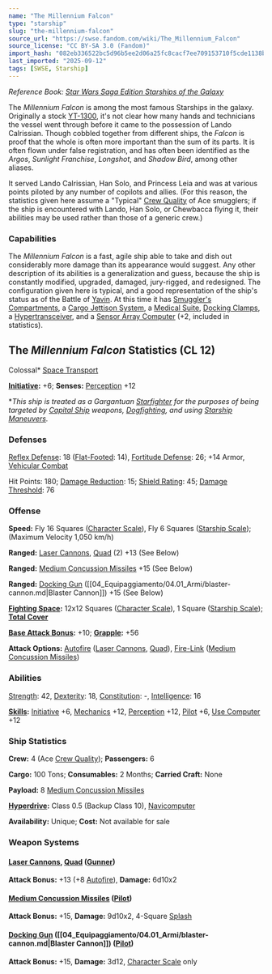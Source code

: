 ```yaml
---
name: "The Millennium Falcon"
type: "starship"
slug: "the-millennium-falcon"
source_url: "https://swse.fandom.com/wiki/The_Millennium_Falcon"
source_license: "CC BY-SA 3.0 (Fandom)"
import_hash: "082eb336522bc5d96b5ee2d06a25fc8cacf7ee709153710f5cde1138ba411666"
last_imported: "2025-09-12"
tags: [SWSE, Starship]
---
```

*Reference Book: [Star Wars Saga Edition Starships of the Galaxy](https://swse.fandom.com/wiki/Star_Wars_Saga_Edition_Starships_of_the_Galaxy)*

The *Millennium Falcon* is among the most famous Starships in the galaxy. Originally a stock [YT-1300](https://swse.fandom.com/wiki/YT-1300), it's not clear how many hands and technicians the vessel went through before it came to the possession of Lando Calrissian. Though cobbled together from different ships, the *Falcon* is proof that the whole is often more important than the sum of its parts. It is often flown under false registration, and has often been identified as the *Argos*, *Sunlight Franchise*, *Longshot*, and *Shadow Bird*, among other aliases.

It served Lando Calrissian, Han Solo, and Princess Leia and was at various points piloted by any number of copilots and allies. (For this reason, the statistics given here assume a "Typical" [Crew Quality](https://swse.fandom.com/wiki/Crew_Quality) of Ace smugglers; if the ship is encountered with Lando, Han Solo, or Chewbacca flying it, their abilities may be used rather than those of a generic crew.)

### Capabilities
The *Millennium Falcon* is a fast, agile ship able to take and dish out considerably more damage than its appearance would suggest. Any other description of its abilities is a generalization and guess, because the ship is constantly modified, upgraded, damaged, jury-rigged, and redesigned. The configuration given here is typical, and a good representation of the ship's status as of the Battle of [Yavin](https://swse.fandom.com/wiki/Yavin). At this time it has [Smuggler's Compartments](https://swse.fandom.com/wiki/Smuggler's_Compartments), a [Cargo Jettison System](https://swse.fandom.com/wiki/Cargo_Jettison_System), a [Medical Suite](https://swse.fandom.com/wiki/Medical_Suite), [Docking Clamps](https://swse.fandom.com/wiki/Docking_Clamps), a [Hypertransceiver](https://swse.fandom.com/wiki/Hypertransceiver), and a [Sensor Array Computer](https://swse.fandom.com/wiki/Sensor_Array_Computer) (+2, included in statistics).

## The *Millennium Falcon* Statistics (CL 12)
Colossal* [Space Transport](https://swse.fandom.com/wiki/Space_Transport)

**[Initiative](https://swse.fandom.com/wiki/Initiative):** +6; **Senses:** [Perception](https://swse.fandom.com/wiki/Perception) +12

**This ship is treated as a Gargantuan [Starfighter](https://swse.fandom.com/wiki/Starfighter) for the purposes of being targeted by [Capital Ship](https://swse.fandom.com/wiki/Capital_Ship) weapons, [Dogfighting](https://swse.fandom.com/wiki/Dogfighting), and using [Starship Maneuvers](https://swse.fandom.com/wiki/Starship_Maneuvers).*
### Defenses
[Reflex Defense](https://swse.fandom.com/wiki/Reflex_Defense_(Vehicles)): 18 ([Flat-Footed](https://swse.fandom.com/wiki/Flat-Footed): 14), [Fortitude Defense](https://swse.fandom.com/wiki/Fortitude_Defense_(Vehicles)): 26; +14 Armor, [Vehicular Combat](https://swse.fandom.com/wiki/Vehicular_Combat)

Hit Points: 180; [Damage Reduction](https://swse.fandom.com/wiki/Damage_Reduction): 15; [Shield Rating](https://swse.fandom.com/wiki/Shield_Rating): 45; [Damage Threshold](https://swse.fandom.com/wiki/Damage_Threshold_(Vehicles)): 76
### Offense
**Speed:** Fly 16 Squares ([Character Scale](https://swse.fandom.com/wiki/Character_Scale)), Fly 6 Squares ([Starship Scale](https://swse.fandom.com/wiki/Starship_Scale)); (Maximum Velocity 1,050 km/h)

**Ranged:** [Laser Cannons](https://swse.fandom.com/wiki/Laser_Cannons), [Quad](https://swse.fandom.com/wiki/Quad) (2) +13 (See Below)

**Ranged:** [Medium Concussion Missiles](https://swse.fandom.com/wiki/Medium_Concussion_Missiles) +15 (See Below)

**Ranged:** [Docking Gun](https://swse.fandom.com/wiki/Docking_Gun) ([[04_Equipaggiamento/04.01_Armi/blaster-cannon.md|Blaster Cannon]]) +15 (See Below)

**[Fighting Space](https://swse.fandom.com/wiki/Fighting_Space):** 12x12 Squares ([Character Scale](https://swse.fandom.com/wiki/Character_Scale)), 1 Square ([Starship Scale](https://swse.fandom.com/wiki/Starship_Scale)); **[Total Cover](https://swse.fandom.com/wiki/Total_Cover)**

**[Base Attack Bonus](https://swse.fandom.com/wiki/Base_Attack_Bonus):** +10; **[Grapple](https://swse.fandom.com/wiki/Grapple):** +56

**Attack Options:** [Autofire](https://swse.fandom.com/wiki/Autofire_(Vehicle_Combat)) ([Laser Cannons](https://swse.fandom.com/wiki/Laser_Cannons), [Quad](https://swse.fandom.com/wiki/Quad)), [Fire-Link](https://swse.fandom.com/wiki/Fire-Link) ([Medium Concussion Missiles](https://swse.fandom.com/wiki/Medium_Concussion_Missiles))
### Abilities
[Strength](https://swse.fandom.com/wiki/Strength): 42, [Dexterity](https://swse.fandom.com/wiki/Dexterity): 18, [Constitution](https://swse.fandom.com/wiki/Constitution): -, [Intelligence](https://swse.fandom.com/wiki/Intelligence): 16

**[Skills](https://swse.fandom.com/wiki/Skills):** [Initiative](https://swse.fandom.com/wiki/Initiative) +6, [Mechanics](https://swse.fandom.com/wiki/Mechanics) +12, [Perception](https://swse.fandom.com/wiki/Perception) +12, [Pilot](https://swse.fandom.com/wiki/Pilot) +6, [Use Computer](https://swse.fandom.com/wiki/Use_Computer) +12
### Ship Statistics
**Crew:** 4 (Ace [Crew Quality](https://swse.fandom.com/wiki/Crew_Quality)); **Passengers:** 6

**Cargo:** 100 Tons; **Consumables:** 2 Months; **Carried Craft:** None

**Payload:** 8 [Medium Concussion Missiles](https://swse.fandom.com/wiki/Medium_Concussion_Missiles)

**[Hyperdrive](https://swse.fandom.com/wiki/Hyperdrive):** Class 0.5 (Backup Class 10), [Navicomputer](https://swse.fandom.com/wiki/Navicomputer)

**Availability:** Unique; **Cost:** Not available for sale
### Weapon Systems
#### **[Laser Cannons](https://swse.fandom.com/wiki/Laser_Cannons), [Quad](https://swse.fandom.com/wiki/Quad) ([Gunner](https://swse.fandom.com/wiki/Gunner))**
**Attack Bonus:** +13 (+8 [Autofire](https://swse.fandom.com/wiki/Autofire_(Vehicle_Combat))), **Damage:** 6d10x2
#### **[Medium Concussion Missiles](https://swse.fandom.com/wiki/Medium_Concussion_Missiles) ([Pilot](https://swse.fandom.com/wiki/Pilot_(Vehicle_Combat)))**
**Attack Bonus:** +15, **Damage:** 9d10x2, 4-Square [Splash](https://swse.fandom.com/wiki/Splash)
#### **[Docking Gun](https://swse.fandom.com/wiki/Docking_Gun) ([[04_Equipaggiamento/04.01_Armi/blaster-cannon.md|Blaster Cannon]]) ([Pilot](https://swse.fandom.com/wiki/Pilot_(Vehicle_Combat)))**
**Attack Bonus:** +15, **Damage:** 3d12, [Character Scale](https://swse.fandom.com/wiki/Character_Scale) only